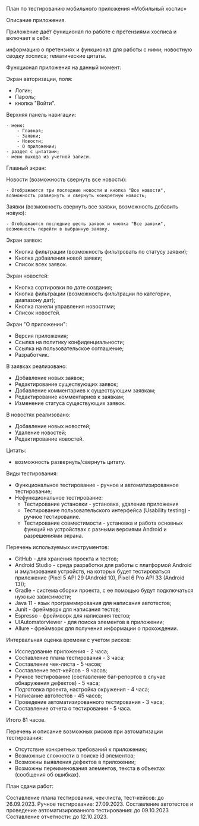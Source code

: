 План по тестированию мобильного приложения «Мобильный хоспис»

Описание приложения.

Приложение даёт функционал по работе с претензиями хосписа и включает в себя:

информацию о претензиях и функционал для работы с ними;
новостную сводку хосписа;
тематические цитаты.

Функционал приложения на данный момент:

Экран авторизации, поля:

-   Логин;
-   Пароль;
-   кнопка "Войти".

Верхняя панель навигации:

    - меню:
        - Главная;
        - Заявки;
        - Новости;
        - О приложении;
    - раздел с цитатами;
    - меню выхода из учетной записи.

Главный экран:

Новости (возможность свернуть все новости):

    - Отображаются три последние новости и кнопка "Все новости", возможность развернуть и свернуть конкретную новость;

Заявки (возможность свернуть все заявки, возможность добавить новую):

    - Отображаются последние шесть заявок и кнопка "Все заявки", возможность перейти в выбранную заявку.

Экран заявок:

-   Кнопка фильтрации (возможность фильтровать по статусу заявки);
-   Кнопка добавления новой заявки;
-   Список всех заявок.

Экран новостей:

-   Кнопка сортировки по дате создания;
-   Кнопка фильтрации (возможность фильтрации по категории, диапазону дат);
-   Кнопка панели управления новостями;
-   Список новостей.

Экран "О приложении":

-   Версия приложения;
-   Ссылка на политику конфиденциальности;
-   Ссылка на пользовательское соглашение;
-   Разработчик.

В заявках реализовано:

-   Добавление новых заявок;
-   Редактирование существующих заявок;
-   Добавление комментариев к существующим заявкам;
-   Редактирование комментариев к заявкам;
-   Изменение статуса существующих заявок.

В новостях реализовано:

-   Добавление новых новостей;
-   Удаление новостей;
-   Редактирование новостей.

Цитаты:

-   возможность развернуть/свернуть цитату.

Виды тестирования:

-   Функциональное тестирование - ручное и автоматизированное тестирование;
-   Нефункциональное тестирование:
    -   Тестирование установки - установка, удаление приложения
    -   Тестирование пользовательского интерфейса (Usability testing) - ручное тестирование.
    -   Тестирование совместимости - установка и работа основных функций на устройствах с разными версиями Android и разрешениями экрана.

Перечень используемых инструментов:

-   GitHub - для хранения проекта и тестов;
-   Android Studio - среда разработки для работы с платформой Android и эмулирования устройств, на которых будет тестироваться приложение (Pixel 5 API 29 (Android 10), Pixel 6 Pro API 33 (Android 13));
-   Gradle - система сборки проекта, с ее помощью будут подключаться нужные зависимости;
-   Java 11 - язык программирования для написания автотестов;
-   Junit - фреймворк для написания тестов;
-   Espresso - фреймворк для написания тестов;
-   UIAutomatorviewer - для поиска элементов в приложении;
-   Allure - фреймворк для получения информации о прохождении.

Интервальная оценка времени с учетом рисков:

-   Исследование приложения - 2 часа;
-   Составление плана тестирования - 3 часа;
-   Составление чек-листа - 5 часов;
-   Составление тест-кейсов - 9 часов;
-   Ручное тестирование (составление баг-репортов в случае обнаружения дефектов) - 5 часа;
-   Подготовка проекта, настройка окружения - 4 часа;
-   Написание автотестов - 45 часов;
-   Проведение автоматизированного тестирования - 3 часа;
-   Составление отчета о тестировании - 5 часа.

Итого 81 часов.

Перечень и описание возможных рисков при автоматизации тестирования:

-   Отсутствие конкретных требований к приложению;
-   Возможные сложности в поиске id элементов;
-   Возможны выявления дефектов в приложении;
-   Возможны переименования элементов, текста в объектах (сообщения об ошибках).

План сдачи работ:

Составление плана тестирования, чек-листа, тест-кейсов: до 26.09.2023.
Ручное тестирование: 27.09.2023.
Составление автотестов и проведение автоматизированного тестирования: до 09.10.2023
Составление отчетности: до 12.10.2023.
